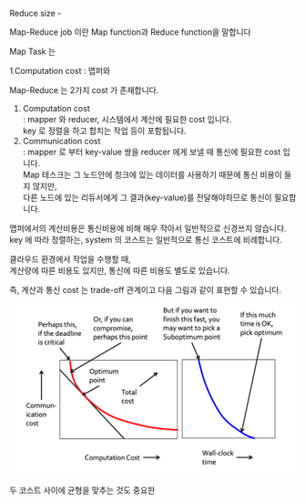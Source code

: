 Reduce size -

Map-Reduce job 이란 Map function과 Reduce function을 말합니다

Map Task 는 



1.Computation cost : 맵퍼와

Map-Reduce 는 2가지 cost 가 존재합니다.

1. Computation cost  
   : mapper 와 reducer, 시스템에서 계산에 필요한 cost 입니다.  
   key 로 정렬을 하고 합치는 작업 등이 포함됩니다.
2. Communication cost   
   : mapper 로 부터 key-value 쌍을 reducer 에게 보낼 때 통신에 필요한 cost 입니다.  
   Map 테스크는 그 노드안에 청크에 있는 데이터를 사용하기 때문에 통신 비용이 들지 않지만,   
   다른 노드에 있는 리듀서에게 그 결과(key-value)를 전달해야하므로 통신이 필요합니다.

맵퍼에서의 계산비용은 통신비용에 비해 매우 작아서 일반적으로 신경쓰지 않습니다.  
key 에 따라 정렬하는, system 의 코스트는 일반적으로 통신 코스트에 비례합니다.  

클라우드 환경에서 작업을 수행할 때,   
계산량에 따른 비용도 있지만, 통신에 따른 비용도 별도로 있습니다.

즉, 계산과 통신 cost 는 trade-off 관계이고 다음 그림과 같이 표현할 수 있습니다.

<img src="13.MapReduce Adv.assets/image-20200729163904037.png" alt="image-20200729163904037" style="zoom:50%;" />



두 코스트 사이에 균형을 맞추는 것도 중요한  
